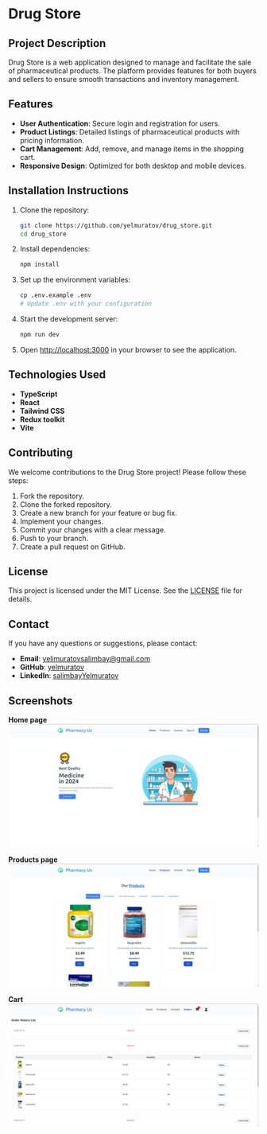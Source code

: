 # Drug Store

## Project Description

Drug Store is a web application designed to manage and facilitate the sale of pharmaceutical products. The platform provides features for both buyers and sellers to ensure smooth transactions and inventory management.

## Features

- **User Authentication**: Secure login and registration for users.
- **Product Listings**: Detailed listings of pharmaceutical products with pricing information.
- **Cart Management**: Add, remove, and manage items in the shopping cart.
- **Responsive Design**: Optimized for both desktop and mobile devices.

## Installation Instructions

1. Clone the repository:
    ```bash
    git clone https://github.com/yelmuratov/drug_store.git
    cd drug_store
    ```

2. Install dependencies:
    ```bash
    npm install
    ```

3. Set up the environment variables:
    ```bash
    cp .env.example .env
    # Update .env with your configuration
    ```

4. Start the development server:
    ```bash
    npm run dev
    ```

5. Open [http://localhost:3000](http://localhost:5173) in your browser to see the application.

## Technologies Used

- **TypeScript**
- **React**
- **Tailwind CSS**
- **Redux toolkit**
- **Vite**

## Contributing

We welcome contributions to the Drug Store project! Please follow these steps:

1. Fork the repository.
2. Clone the forked repository.
3. Create a new branch for your feature or bug fix.
4. Implement your changes.
5. Commit your changes with a clear message.
6. Push to your branch.
7. Create a pull request on GitHub.

## License

This project is licensed under the MIT License. See the [LICENSE](LICENSE) file for details.

## Contact

If you have any questions or suggestions, please contact:

- **Email**: [yelimuratovsalimbay@gmail.com](mailto:yelimuratovsalimbay@gmail.com)
- **GitHub**: [yelmuratov](https://github.com/yelmuratov)
- **LinkedIn**: [salimbayYelmuratov](https://www.linkedin.com/in/salimbayelmuratov/)

## Screenshots

**Home page**
![Screenshot](https://github.com/yelmuratov/drug_store/blob/main/src/store/pharmacy.png)

**Products page**
![Screenshot](https://github.com/yelmuratov/drug_store/blob/main/src/store/pharmacy2.png)

**Cart**
![Screenshot](https://github.com/yelmuratov/drug_store/blob/main/src/store/pharmacy3.png)
